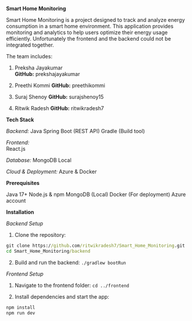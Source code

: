 **Smart Home Monitoring**

Smart Home Monitoring is a project designed to track and analyze energy consumption in a smart home environment. This application provides monitoring and analytics to help users optimize their energy usage efficiently.
Unfortunately the frontend and the backend could not be integrated together.

The team includes:
1. Preksha Jayakumar    
    **GitHub:** prekshajayakumar

2. Preethi Kommi
    **GitHub:** preethikommi

3. Suraj Shenoy
    **GitHub:** surajshenoy15

4. Ritwik Radesh
    **GitHub:** ritwikradesh7

**Tech Stack**

*Backend:*
Java Spring Boot (REST API)
Gradle (Build tool)

*Frontend:*   
React.js

*Database:*
MongoDB Local

*Cloud & Deployment:*
Azure & Docker


**Prerequisites**

Java 17+
Node.js & npm
MongoDB (Local)
Docker (For deployment)
Azure account


**Installation**

*Backend Setup*

1. Clone the repository:
```cmd
git clone https://github.com/ritwikradesh7/Smart_Home_Monitoring.git
cd Smart_Home_Monitoring/backend
```

2. Build and run the backend:
`./gradlew bootRun`

*Frontend Setup*

1. Navigate to the frontend folder:
`cd ../frontend`

2. Install dependencies and start the app:
```cmd
npm install
npm run dev
```